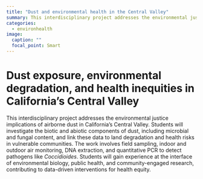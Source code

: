 ```yaml
---
title: "Dust and environmental health in the Central Valley"
summary: This interdisciplinary project addresses the environmental justice implications of airborne dust in California’s Central Valley, focusing on microbial and fungal content.
categories:
  - environhealth
image:
  caption: ""
  focal_point: Smart
---
```


# Dust exposure, environmental degradation, and health inequities in California’s Central Valley

This interdisciplinary project addresses the environmental justice implications of airborne dust in California’s Central Valley. Students will investigate the biotic and abiotic components of dust, including microbial and fungal content, and link these data to land degradation and health risks in vulnerable communities. The work involves field sampling, indoor and outdoor air monitoring, DNA extraction, and quantitative PCR to detect pathogens like *Coccidioides*. Students will gain experience at the interface of environmental biology, public health, and community-engaged research, contributing to data-driven interventions for health equity.
